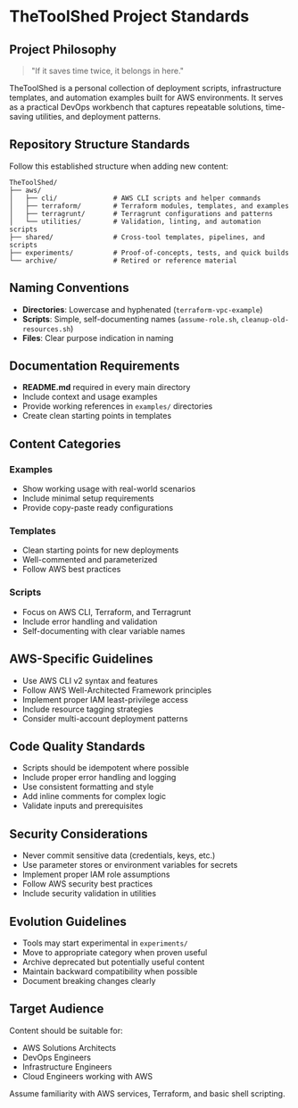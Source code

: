 # TheToolShed Project Standards

## Project Philosophy
> "If it saves time twice, it belongs in here."

TheToolShed is a personal collection of deployment scripts, infrastructure templates, and automation examples built for AWS environments. It serves as a practical DevOps workbench that captures repeatable solutions, time-saving utilities, and deployment patterns.

## Repository Structure Standards

Follow this established structure when adding new content:

```
TheToolShed/
├── aws/
│   ├── cli/              # AWS CLI scripts and helper commands
│   ├── terraform/        # Terraform modules, templates, and examples
│   ├── terragrunt/       # Terragrunt configurations and patterns
│   └── utilities/        # Validation, linting, and automation scripts
├── shared/               # Cross-tool templates, pipelines, and scripts
├── experiments/          # Proof-of-concepts, tests, and quick builds
└── archive/              # Retired or reference material
```

## Naming Conventions

- **Directories**: Lowercase and hyphenated (`terraform-vpc-example`)
- **Scripts**: Simple, self-documenting names (`assume-role.sh`, `cleanup-old-resources.sh`)
- **Files**: Clear purpose indication in naming

## Documentation Requirements

- **README.md** required in every main directory
- Include context and usage examples
- Provide working references in `examples/` directories
- Create clean starting points in templates

## Content Categories

### Examples
- Show working usage with real-world scenarios
- Include minimal setup requirements
- Provide copy-paste ready configurations

### Templates  
- Clean starting points for new deployments
- Well-commented and parameterized
- Follow AWS best practices

### Scripts
- Focus on AWS CLI, Terraform, and Terragrunt
- Include error handling and validation
- Self-documenting with clear variable names

## AWS-Specific Guidelines

- Use AWS CLI v2 syntax and features
- Follow AWS Well-Architected Framework principles
- Implement proper IAM least-privilege access
- Include resource tagging strategies
- Consider multi-account deployment patterns

## Code Quality Standards

- Scripts should be idempotent where possible
- Include proper error handling and logging
- Use consistent formatting and style
- Add inline comments for complex logic
- Validate inputs and prerequisites

## Security Considerations

- Never commit sensitive data (credentials, keys, etc.)
- Use parameter stores or environment variables for secrets
- Implement proper IAM role assumptions
- Follow AWS security best practices
- Include security validation in utilities

## Evolution Guidelines

- Tools may start experimental in `experiments/`
- Move to appropriate category when proven useful
- Archive deprecated but potentially useful content
- Maintain backward compatibility when possible
- Document breaking changes clearly

## Target Audience

Content should be suitable for:
- AWS Solutions Architects
- DevOps Engineers  
- Infrastructure Engineers
- Cloud Engineers working with AWS

Assume familiarity with AWS services, Terraform, and basic shell scripting.